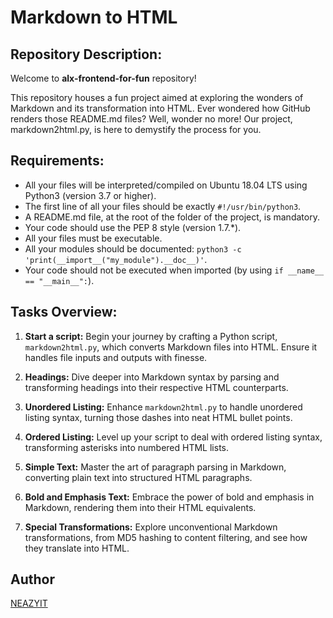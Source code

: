 # Markdown to HTML

## Repository Description:

Welcome to **alx-frontend-for-fun** repository!

This repository houses a fun project aimed at exploring the wonders of Markdown and its transformation into HTML. Ever wondered how GitHub renders those README.md files? Well, wonder no more! Our project, markdown2html.py, is here to demystify the process for you.

## Requirements:

- All your files will be interpreted/compiled on Ubuntu 18.04 LTS using Python3 (version 3.7 or higher).
- The first line of all your files should be exactly `#!/usr/bin/python3`.
- A README.md file, at the root of the folder of the project, is mandatory.
- Your code should use the PEP 8 style (version 1.7.*).
- All your files must be executable.
- All your modules should be documented: `python3 -c 'print(__import__("my_module").__doc__)'`.
- Your code should not be executed when imported (by using `if __name__ == "__main__":`).

## Tasks Overview:

1. **Start a script:** Begin your journey by crafting a Python script, `markdown2html.py`, which converts Markdown files into HTML. Ensure it handles file inputs and outputs with finesse.

2. **Headings:** Dive deeper into Markdown syntax by parsing and transforming headings into their respective HTML counterparts.

3. **Unordered Listing:** Enhance `markdown2html.py` to handle unordered listing syntax, turning those dashes into neat HTML bullet points.

4. **Ordered Listing:** Level up your script to deal with ordered listing syntax, transforming asterisks into numbered HTML lists.

5. **Simple Text:** Master the art of paragraph parsing in Markdown, converting plain text into structured HTML paragraphs.

6. **Bold and Emphasis Text:** Embrace the power of bold and emphasis in Markdown, rendering them into their HTML equivalents.

7. **Special Transformations:** Explore unconventional Markdown transformations, from MD5 hashing to content filtering, and see how they translate into HTML.

## Author

[NEAZYIT](https://github.com/NEAZYIT)
